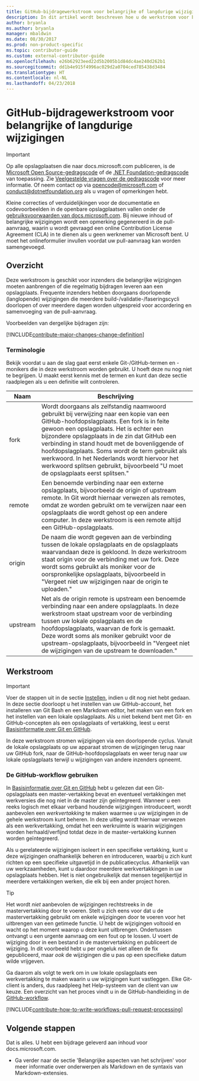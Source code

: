 ```yaml
---
title: GitHub-bijdragewerkstroom voor belangrijke of langdurige wijzigingen
description: In dit artikel wordt beschreven hoe u de werkstroom voor belangrijke bijdragen gebruikt om bijdragen te leveren aan artikelen op docs.microsoft.com.
author: bryanla
ms.author: bryanla
manager: mbaldwin
ms.date: 08/30/2017
ms.prod: non-product-specific
ms.topic: contributor-guide
ms.custom: external-contributor-guide
ms.openlocfilehash: e26b62923eed22d5b2005b1d84dc4ae240d262b1
ms.sourcegitcommit: dd1b4e915f4996ac029d2a0704ced785438d3484
ms.translationtype: HT
ms.contentlocale: nl-NL
ms.lasthandoff: 04/23/2018
---
```

# <a name="github-contribution-workflow-for-major-or-long-running-changes"></a>GitHub-bijdragewerkstroom voor belangrijke of langdurige wijzigingen

> [!IMPORTANT]
> Op alle opslagplaatsen die naar docs.microsoft.com publiceren, is de [Microsoft Open Source-gedragscode](https://opensource.microsoft.com/codeofconduct/) of de [.NET Foundation-gedragscode](https://dotnetfoundation.org/code-of-conduct) van toepassing. Zie [Veelgestelde vragen over de gedragscode](https://opensource.microsoft.com/codeofconduct/faq/) voor meer informatie. Of neem contact op via [opencode@microsoft.com](mailto:opencode@microsoft.com) of [conduct@dotnetfoundation.org](mailto:conduct@dotnetfoundation.org) als u vragen of opmerkingen hebt.<br>
>
> Kleine correcties of verduidelijkingen voor de documentatie en codevoorbeelden in de openbare opslagplaatsen vallen onder de [gebruiksvoorwaarden van docs.microsoft.com](https://docs.microsoft.com/legal/termsofuse). Bij nieuwe inhoud of belangrijke wijzigingen wordt een opmerking gegenereerd in de pull-aanvraag, waarin u wordt gevraagd een online Contribution License Agreement (CLA) in te dienen als u geen werknemer van Microsoft bent. U moet het onlineformulier invullen voordat uw pull-aanvraag kan worden samengevoegd.

## <a name="overview"></a>Overzicht

Deze werkstroom is geschikt voor inzenders die belangrijke wijzigingen moeten aanbrengen of die regelmatig bijdragen leveren aan een opslagplaats. Frequente inzenders hebben doorgaans doorlopende (langlopende) wijzigingen die meerdere build-/validatie-/faseringscycli doorlopen of over meerdere dagen worden uitgespreid voor accordering en samenvoeging van de pull-aanvraag.

Voorbeelden van dergelijke bijdragen zijn:

[!INCLUDE[contribute-major-changes-change-definition](includes/contribute-how-to-write-workflows-major-change-definition.md)]

### <a name="terminology"></a>Terminologie

Bekijk voordat u aan de slag gaat eerst enkele Git-/GitHub-termen en -monikers die in deze werkstroom worden gebruikt. U hoeft deze nu nog niet te begrijpen. U maakt eerst kennis met de termen en kunt dan deze sectie raadplegen als u een definitie wilt controleren.

| Naam | Beschrijving |
|-----------|-------------|
|fork|Wordt doorgaans als zelfstandig naamwoord gebruikt bij verwijzing naar een kopie van een GitHub-hoofdopslagplaats. Een fork is in feite gewoon een opslagplaats. Het is echter een bijzondere opslagplaats in de zin dat GitHub een verbinding in stand houdt met de bovenliggende of hoofdopslagplaats. Soms wordt de term gebruikt als werkwoord. In het Nederlands wordt hiervoor het werkwoord splitsen gebruikt, bijvoorbeeld "U moet de opslagplaats eerst splitsen."|
|remote|Een benoemde verbinding naar een externe opslagplaats, bijvoorbeeld de origin of upstream remote. In Git wordt hiernaar verwezen als remotes, omdat ze worden gebruikt om te verwijzen naar een opslagplaats die wordt gehost op een andere computer. In deze werkstroom is een remote altijd een GitHub-opslagplaats.|
|origin|De naam die wordt gegeven aan de verbinding tussen de lokale opslagplaats en de opslagplaats waarvandaan deze is gekloond. In deze werkstroom staat origin voor de verbinding met uw fork. Deze wordt soms gebruikt als moniker voor de oorspronkelijke opslagplaats, bijvoorbeeld in "Vergeet niet uw wijzigingen naar de origin te uploaden."|
|upstream|Net als de origin remote is upstream een benoemde verbinding naar een andere opslagplaats. In deze werkstroom staat upstream voor de verbinding tussen uw lokale opslagplaats en de hoofdopslagplaats, waarvan de fork is gemaakt. Deze wordt soms als moniker gebruikt voor de upstream-opslagplaats, bijvoorbeeld in "Vergeet niet de wijzigingen van de upstream te downloaden."|

## <a name="workflow"></a>Werkstroom

>[!IMPORTANT]
> Voer de stappen uit in de sectie [Instellen](get-started-setup-github.md), indien u dit nog niet hebt gedaan. In deze sectie doorloopt u het instellen van uw GitHub-account, het installeren van Git Bash en een Markdown editor, het maken van een fork en het instellen van een lokale opslagplaats. Als u niet bekend bent met Git- en GitHub-concepten als een opslagplaats of vertakking, leest u eerst [Basisinformatie over Git en GitHub](git-github-fundamentals.md).

In deze werkstroom stromen wijzigingen via een doorlopende cyclus. Vanuit de lokale opslagplaats op uw apparaat stromen de wijzigingen terug naar uw GitHub fork, naar de GitHub-hoofdopslagplaats en weer terug naar uw lokale opslagplaats terwijl u wijzigingen van andere inzenders opneemt.

### <a name="use-github-flow"></a>De GitHub-workflow gebruiken

In [Basisinformatie over Git en GitHub](git-github-fundamentals.md#git) hebt u gelezen dat een Git-opslagplaats een master-vertakking bevat en eventueel vertakkingen met werkversies die nog niet in de master zijn geïntegreerd. Wanneer u een reeks logisch met elkaar verband houdende wijzigingen introduceert, wordt aanbevolen een *werkvertakking* te maken waarmee u uw wijzigingen in de gehele werkstroom kunt beheren. In deze uitleg wordt hiernaar verwezen als een werkvertakking, omdat het een werkruimte is waarin wijzigingen worden herhaald/verfijnd totdat deze in de master-vertakking kunnen worden geïntegreerd.

Als u gerelateerde wijzigingen isoleert in een specifieke vertakking, kunt u deze wijzigingen onafhankelijk beheren en introduceren, waarbij u zich kunt richten op een specifieke uitgavetijd in de publicatiecyclus. Afhankelijk van uw werkzaamheden, kunt u daardoor meerdere werkvertakkingen in uw opslagplaats hebben. Het is niet ongebruikelijk dat mensen tegelijkertijd in meerdere vertakkingen werken, die elk bij een ander project horen.

>[!TIP]
>Het wordt *niet* aanbevolen de wijzigingen rechtstreeks in de mastervertakking door te voeren. Stelt u zich eens voor dat u de mastervertakking gebruikt om enkele wijzigingen door te voeren voor het uitbrengen van een getimede functie. U hebt de wijzigingen voltooid en wacht op het moment waarop u deze kunt uitbrengen. Ondertussen ontvangt u een urgente aanvraag om een fout op te lossen. U voert de wijziging door in een bestand in de mastervertakking en publiceert de wijziging. In dit voorbeeld hebt u per ongeluk niet alleen de fix gepubliceerd, maar *ook* de wijzigingen die u pas op een specifieke datum wilde vrijgeven.

Ga daarom als volgt te werk om in uw lokale opslagplaats een werkvertakking te maken waarin u uw wijzigingen kunt vastleggen. Elke Git-client is anders, dus raadpleeg het Help-systeem van de client van uw keuze. Een overzicht van het proces vindt u in de GitHub-handleiding in de [GitHub-workflow](https://guides.github.com/introduction/flow/).

[!INCLUDE[contribute-how-to-write-workflows-pull-request-processing](includes/contribute-how-to-write-workflows-pull-request-processing.md)]

## <a name="next-steps"></a>Volgende stappen

Dat is alles. U hebt een bijdrage geleverd aan inhoud voor docs.microsoft.com.

- Ga verder naar de sectie 'Belangrijke aspecten van het schrijven' voor meer informatie over onderwerpen als Markdown en de syntaxis van Markdown-extensies.
